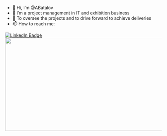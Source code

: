 - 👋 Hi, I’m @ABatalov
- 👀 I’m a project management in IT and exhibition business    
- 🌱 To oversee the projects and to drive forward to achieve deliveries
- 📫 How to reach me: 

<div id="badges">
  <a href="https://www.linkedin.com/in/alex-batalov/">
    <img src="https://img.shields.io/badge/LinkedIn-blue?style=for-the-badge&logo=linkedin&logoColor=white" alt="LinkedIn Badge"/>
  </a> 
  
  
  <div align="center">
  <img src="https://media.giphy.com/media/nSDfhKd9gU4iCK9o2n/giphy.gif" width="600" height="300"/>
</div>
 
